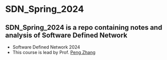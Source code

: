 # SDN_Spring_2024
## SDN_Spring_2024 is a repo containing notes and analysis of Software Defined Network

- Software Defined Network 2024
- This course is lead by Prof. [Peng Zhang](https://gr.xjtu.edu.cn/en/web/p-zhang)
